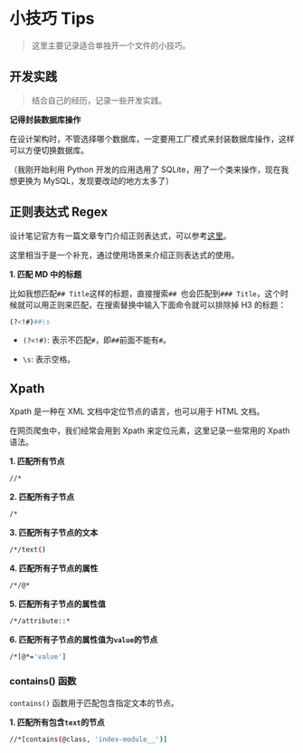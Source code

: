 # 小技巧 Tips

> 这里主要记录适合单独开一个文件的小技巧。

## 开发实践

> 结合自己的经历，记录一些开发实践。

**记得封装数据库操作**

在设计架构时，不管选择哪个数据库，一定要用工厂模式来封装数据库操作，这样可以方便切换数据库。

（我刚开始利用 Python 开发的应用选用了 SQLite，用了一个类来操作，现在我想更换为 MySQL，发现要改动的地方太多了）

## 正则表达式 Regex

设计笔记官方有一篇文章专门介绍正则表达式，可以参考[这里](https://www.shejibiji.com/archives/8719)。

这里相当于是一个补充，通过使用场景来介绍正则表达式的使用。

**1. 匹配 MD 中的标题**

比如我想匹配`## Title`这样的标题，直接搜索`## `也会匹配到`### Title`，这个时候就可以用正则来匹配，在搜索替换中输入下面命令就可以排除掉 H3 的标题：

```bash
(?<!#)##\s
```

- `(?<!#)`: 表示不匹配`#`，即`##`前面不能有`#`。

- `\s`: 表示空格。

## Xpath

Xpath 是一种在 XML 文档中定位节点的语言，也可以用于 HTML 文档。

在网页爬虫中，我们经常会用到 Xpath 来定位元素，这里记录一些常用的 Xpath 语法。

**1. 匹配所有节点**

```bash
//*
```

**2. 匹配所有子节点**

```bash
/*
```

**3. 匹配所有子节点的文本**

```bash
/*/text()
```

**4. 匹配所有子节点的属性**

```bash
/*/@*
```

**5. 匹配所有子节点的属性值**

```bash
/*/attribute::*
```

**6. 匹配所有子节点的属性值为`value`的节点**

```bash
/*[@*='value']
```

### contains() 函数

`contains()` 函数用于匹配包含指定文本的节点。

**1. 匹配所有包含`text`的节点**

```bash
//*[contains(@class, 'index-module__')]
```
